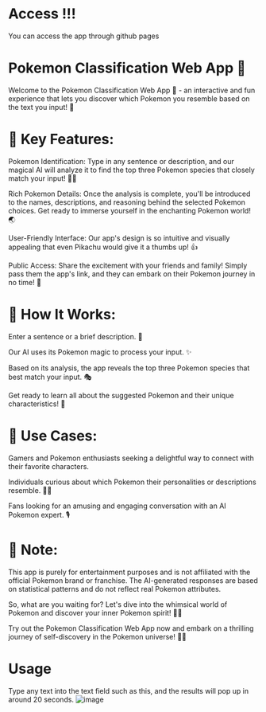 # Access !!!
You can access the app through github pages

# Pokemon Classification Web App 🚀
Welcome to the Pokemon Classification Web App 🌟 - an interactive and fun experience that lets you discover which Pokemon you resemble based on the text you input! 🎉

# 🌈 Key Features:
Pokemon Identification: Type in any sentence or description, and our magical AI will analyze it to find the top three Pokemon species that closely match your input! 🧙‍♂️

Rich Pokemon Details: Once the analysis is complete, you'll be introduced to the names, descriptions, and reasoning behind the selected Pokemon choices. Get ready to immerse yourself in the enchanting Pokemon world! 🌏

User-Friendly Interface: Our app's design is so intuitive and visually appealing that even Pikachu would give it a thumbs up! 👍

Public Access: Share the excitement with your friends and family! Simply pass them the app's link, and they can embark on their Pokemon journey in no time! 💌

# 🎯 How It Works:
Enter a sentence or a brief description. 📝

Our AI uses its Pokemon magic to process your input. ✨

Based on its analysis, the app reveals the top three Pokemon species that best match your input. 🎭

Get ready to learn all about the suggested Pokemon and their unique characteristics! 🤩

# 🎈 Use Cases:
Gamers and Pokemon enthusiasts seeking a delightful way to connect with their favorite characters.

Individuals curious about which Pokemon their personalities or descriptions resemble. 🕵️‍♂️

Fans looking for an amusing and engaging conversation with an AI Pokemon expert. 🎙️
# 📢 Note:
This app is purely for entertainment purposes and is not affiliated with the official Pokemon brand or franchise. The AI-generated responses are based on statistical patterns and do not reflect real Pokemon attributes.

So, what are you waiting for? Let's dive into the whimsical world of Pokemon and discover your inner Pokemon spirit! 🎉💫

Try out the Pokemon Classification Web App now and embark on a thrilling journey of self-discovery in the Pokemon universe! 🌟🐾

# Usage
Type any text into the text field such as this, and the results will pop up in around 20 seconds.
![image](https://github.com/pipstur/PokemonClassificationApp/assets/95634547/f666b053-b035-4321-875c-3f3023d7f1a3)

